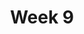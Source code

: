 ---
title: Week 9
menu:
  sidebar:
    name: Week 09
    identifier: gen_ai_week_9
    parent: gen_ai
draft: false
---